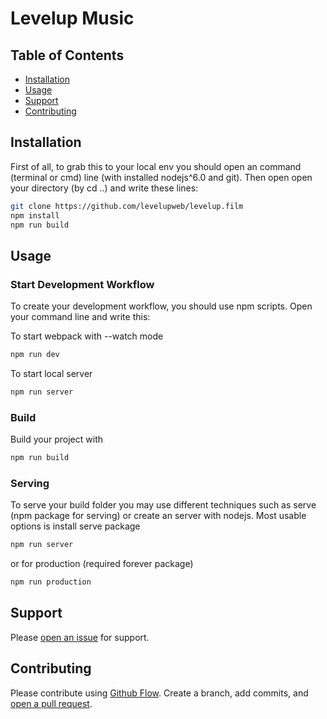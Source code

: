 # Levelup Music

## Table of Contents

- [Installation](#installation)
- [Usage](#usage)
- [Support](#support)
- [Contributing](#contributing)

## Installation

First of all, to grab this to your local env you should open an command (terminal or cmd) line (with installed nodejs^6.0 and git). Then open open your directory (by cd ..) and write these lines:

```sh
git clone https://github.com/levelupweb/levelup.film
npm install
npm run build
```

## Usage

### Start Development Workflow

To create your development workflow, you should use npm scripts. Open your command line and write this:

To start webpack with --watch mode
```sh
npm run dev
```

To start local server
```sh
npm run server
```

### Build

Build your project with

```sh
npm run build
```

### Serving

To serve your build folder you may use different techniques such as serve (npm package for serving) or create an server with nodejs. Most usable options is install serve package

```sh
npm run server
```

or for production (required forever package)
```sh
npm run production
```

## Support

Please [open an issue](https://github.com/levelupweb/levelup.film/issues/new) for support.

## Contributing

Please contribute using [Github Flow](https://guides.github.com/introduction/flow/). Create a branch, add commits, and [open a pull request](https://github.com/levelupweb/levelup.film/compare/).
